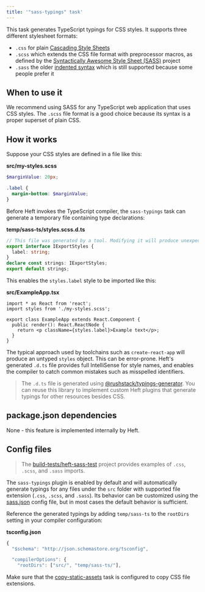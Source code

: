 ```yaml
---
title: '"sass-typings" task'
---
```


This task generates TypeScript typings for CSS styles. It supports three different stylesheet formats:

- `.css` for plain [Cascading Style Sheets](https://en.wikipedia.org/wiki/CSS)
- `.scss` which extends the CSS file format with preprocessor macros, as defined by the [Syntactically Awesome Style Sheet (SASS)](https://sass-lang.com/) project
- `.sass` the older [indented syntax](https://sass-lang.com/documentation/syntax) which is still supported because some people prefer it

## When to use it

We recommend using SASS for any TypeScript web application that uses CSS styles. The `.scss` file format is a good choice because its syntax is a proper superset of plain CSS.

## How it works

Suppose your CSS styles are defined in a file like this:

**src/my-styles.scss**

```scss
$marginValue: 20px;

.label {
  margin-bottom: $marginValue;
}
```

Before Heft invokes the TypeScript compiler, the `sass-typings` task can generate a temporary file containing type declarations:

**temp/sass-ts/styles.scss.d.ts**

```ts
// This file was generated by a tool. Modifying it will produce unexpected behavior
export interface IExportStyles {
  label: string;
}
declare const strings: IExportStyles;
export default strings;
```

This enables the `styles.label` style to be imported like this:

**src/ExampleApp.tsx**

```tsx
import * as React from 'react';
import styles from './my-styles.scss';

export class ExampleApp extends React.Component {
  public render(): React.ReactNode {
    return <p className={styles.label}>Example text</p>;
  }
}
```

The typical approach used by toolchains such as `create-react-app` will produce an untyped `styles` object.
This can be error-prone. Heft's generated `.d.ts` file provides full IntelliSense for style names, and enables
the compiler to catch common mistakes such as misspelled identifiers.

> The `.d.ts` file is generated using [@rushstack/typings-generator](https://www.npmjs.com/package/@rushstack/typings-generator).
> You can reuse this library to implement custom Heft plugins that generate typings for other resources besides CSS.

## package.json dependencies

None - this feature is implemented internally by Heft.

## Config files

> The [build-tests/heft-sass-test](https://github.com/microsoft/rushstack/tree/main/build-tests/heft-sass-test)
> project provides examples of `.css`, `.scss`, and `.sass` imports.

The `sass-typings` plugin is enabled by default and will automatically generate typings for any files under
the `src` folder with supported file extension (`.css`, `.scss`, and `.sass`). Its behavior can be customized using
the [sass.json](../configs/sass_json.md) config file, but in most cases the default behavior
is sufficient.

Reference the generated typings by adding `temp/sass-ts` to the `rootDirs` setting in your compiler configuration:

**tsconfig.json**

```js
{
  "$schema": "http://json.schemastore.org/tsconfig",

  "compilerOptions": {
    "rootDirs": ["src/", "temp/sass-ts/"],

```

Make sure that the [copy-static-assets](../tasks/copy-static-assets.md) task is configured
to copy CSS file extensions.
